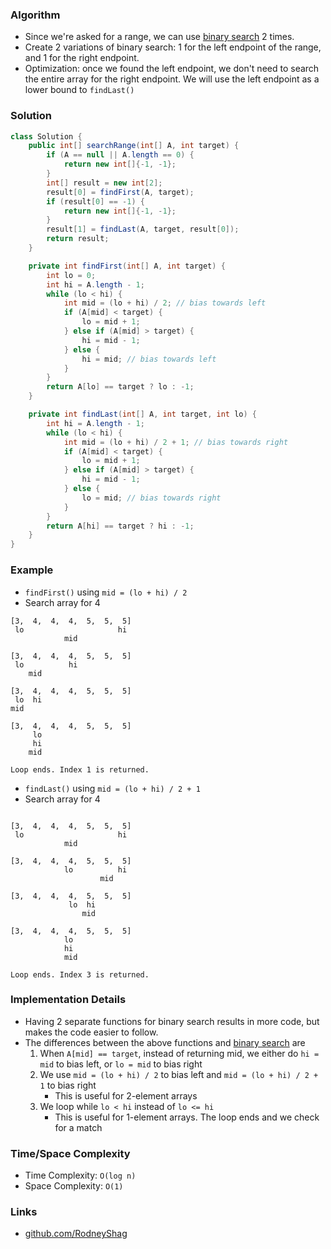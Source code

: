 ### Algorithm

- Since we're asked for a range, we can use [binary search](https://github.com/RodneyShag/LeetCode_solutions/blob/master/Solutions/Binary%20Search.md) 2 times.
- Create 2 variations of binary search: 1 for the left endpoint of the range, and 1 for the right endpoint.
- Optimization: once we found the left endpoint, we don't need to search the entire array for the right endpoint. We will use the left endpoint as a lower bound to `findLast()`

### Solution

```java
class Solution {
    public int[] searchRange(int[] A, int target) {
        if (A == null || A.length == 0) {
            return new int[]{-1, -1};
        }
        int[] result = new int[2];
        result[0] = findFirst(A, target);
        if (result[0] == -1) {
            return new int[]{-1, -1};
        }
        result[1] = findLast(A, target, result[0]);
        return result;
    }

    private int findFirst(int[] A, int target) {
        int lo = 0;
        int hi = A.length - 1;
        while (lo < hi) {
            int mid = (lo + hi) / 2; // bias towards left
            if (A[mid] < target) {
                lo = mid + 1;
            } else if (A[mid] > target) {
                hi = mid - 1;
            } else {
                hi = mid; // bias towards left
            }
        }
        return A[lo] == target ? lo : -1;
    }

    private int findLast(int[] A, int target, int lo) {
        int hi = A.length - 1;
        while (lo < hi) {
            int mid = (lo + hi) / 2 + 1; // bias towards right
            if (A[mid] < target) {
                lo = mid + 1;
            } else if (A[mid] > target) {
                hi = mid - 1;
            } else {
                lo = mid; // bias towards right
            }
        }
        return A[hi] == target ? hi : -1;
    }
}
```


### Example

- `findFirst()` using `mid = (lo + hi) / 2`
- Search array for 4

```
[3,  4,  4,  4,  5,  5,  5]
 lo                     hi
            mid

[3,  4,  4,  4,  5,  5,  5]
 lo          hi
    mid

[3,  4,  4,  4,  5,  5,  5]
 lo  hi
mid

[3,  4,  4,  4,  5,  5,  5]
     lo
     hi
    mid

Loop ends. Index 1 is returned.
```

- `findLast()` using `mid = (lo + hi) / 2 + 1`
- Search array for 4

```

[3,  4,  4,  4,  5,  5,  5]
 lo                     hi
            mid

[3,  4,  4,  4,  5,  5,  5]
            lo          hi
                    mid

[3,  4,  4,  4,  5,  5,  5]
             lo  hi
                mid

[3,  4,  4,  4,  5,  5,  5]
            lo
            hi
            mid

Loop ends. Index 3 is returned.
```


### Implementation Details

- Having 2 separate functions for binary search results in more code, but makes the code easier to follow.
- The differences between the above functions and [binary search](https://github.com/RodneyShag/LeetCode_solutions/blob/master/Solutions/Binary%20Search.md) are
    1. When `A[mid] == target`, instead of returning mid, we either do `hi = mid` to bias left, or `lo = mid` to bias right
    1. We use `mid = (lo + hi) / 2` to bias left and `mid = (lo + hi) / 2 + 1` to bias right
        - This is useful for 2-element arrays
    1. We loop while `lo < hi` instead of `lo <= hi`
        - This is useful for 1-element arrays. The loop ends and we check for a match

### Time/Space Complexity

-  Time Complexity: `O(log n)`
- Space Complexity: `O(1)`

### Links

- [github.com/RodneyShag](https://github.com/RodneyShag)
